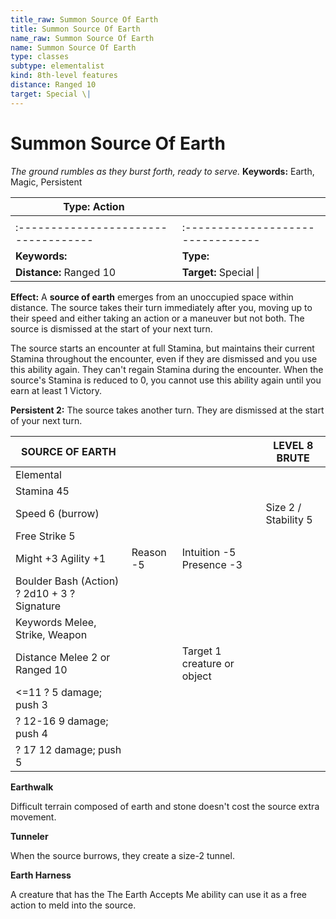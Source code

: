 ```yaml
---
title_raw: Summon Source Of Earth
title: Summon Source Of Earth
name_raw: Summon Source Of Earth
name: Summon Source Of Earth
type: classes
subtype: elementalist
kind: 8th-level features
distance: Ranged 10
target: Special \|
---
```


# Summon Source Of Earth

*The ground rumbles as they burst forth, ready to serve.* **Keywords:** Earth, Magic, Persistent

| **Type:** Action                     |                                   |
| ------------------------------------ | --------------------------------- |
|                                      |                                   |
| :----------------------------------- | :-------------------------------- |
| **Keywords:**                        | **Type:**                         |
| **Distance:** Ranged 10              | **Target:** Special \|            |

**Effect:** A **source of earth** emerges from an unoccupied space within distance. The source takes their turn immediately after you, moving up to their speed and either taking an action or a maneuver but not both. The source is dismissed at the start of your next turn.

The source starts an encounter at full Stamina, but maintains their current Stamina throughout the encounter, even if they are dismissed and you use this ability again. They can't regain Stamina during the encounter. When the source's Stamina is reduced to 0, you cannot use this ability again until you earn at least 1 Victory.

**Persistent 2:** The source takes another turn. They are dismissed at the start of your next turn.

| SOURCE OF EARTH                              |           |                             | LEVEL 8 BRUTE        |
| -------------------------------------------- | --------- | --------------------------- | -------------------- |
| Elemental                                    |           |                             |                      |
| Stamina 45                                   |           |                             |                      |
| Speed 6 (burrow)                             |           |                             | Size 2 / Stability 5 |
| Free Strike 5                                |           |                             |                      |
| Might +3 Agility +1                          | Reason -5 | Intuition -5 Presence -3    |                      |
| Boulder Bash (Action) ? 2d10 + 3 ? Signature |           |                             |                      |
| Keywords Melee, Strike, Weapon               |           |                             |                      |
| Distance Melee 2 or Ranged 10                |           | Target 1 creature or object |                      |
| \<=11 ? 5 damage; push 3                     |           |                             |                      |
| ? 12-16 9 damage; push 4                     |           |                             |                      |
| ? 17 12 damage; push 5                       |           |                             |                      |

**Earthwalk**

Difficult terrain composed of earth and stone doesn't cost the source extra movement.

**Tunneler**

When the source burrows, they create a size-2 tunnel.

**Earth Harness**

A creature that has the The Earth Accepts Me ability can use it as a free action to meld into the source.
